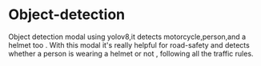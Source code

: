 # Object-detection
Object detection modal using yolov8,it detects motorcycle,person,and a helmet too . With this modal it's really helpful for road-safety and detects whether a person is wearing a helmet or not , following all the traffic rules.  
